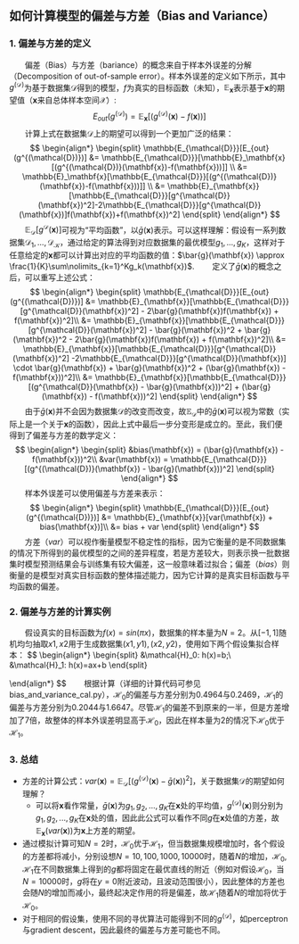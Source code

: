 ## 如何计算模型的偏差与方差（Bias and Variance）

### 1. 偏差与方差的定义

&emsp;&emsp;偏差（Bias）与方差（bariance）的概念来自于样本外误差的分解（Decomposition of out-of-sample error）。样本外误差的定义如下所示，其中$g^{(\mathcal{D})}$为基于数据集$\mathcal{D}$得到的模型，$f$为真实的目标函数（未知），$\mathbb{E}_{\mathbf{x}}$表示基于$\mathbf{x}$的期望值（$\mathbf{x}$来自总体样本空间$\mathcal{X}$）:
$$
    E_{out}(g^{(\mathcal{D})}) = \mathbb{E}_\mathbf{x}[(g^{(\mathcal{D})}(\mathbf{x})-f(\mathbf{x}))]
$$
&emsp;&emsp;计算上式在数据集$\mathcal{D}$上的期望可以得到一个更加广泛的结果：
$$
\begin{align*}
\begin{split}
    \mathbb{E_{\mathcal{D}}}[E_{out}(g^{(\mathcal{D})})]
    &= \mathbb{E_{\mathcal{D}}}[\mathbb{E}_\mathbf{x}[(g^{(\mathcal{D})}(\mathbf{x})-f(\mathbf{x}))]] \\
    &= \mathbb{E}_\mathbf{x}[\mathbb{E_{\mathcal{D}}}[(g^{(\mathcal{D})}(\mathbf{x})-f(\mathbf{x}))]] \\
    &= \mathbb{E}_{\mathbf{x}}[\mathbb{E_{\mathcal{D}}}[g^{\mathcal{D}}(\mathbf{x})^2]-2\mathbb{E_{\mathcal{D}}}[g^{\mathcal{D}}(\mathbf{x})]f(\mathbf{x})+f(\mathbf{x})^2]
\end{split}
\end{align*}
$$
&emsp;&emsp;$\mathbb{E_{\mathcal{D}}}[g^{\mathcal{D}}(\mathbf{x})]$可视为“平均函数”，以$\bar{g}(\mathbf{x})$表示。可以这样理解：假设有一系列数据集$\mathcal{D_1},...,\mathcal{D_K}$，通过给定的算法得到对应数据集的最优模型$g_1,...,g_K$，这样对于任意给定的$\mathbf{x}$都可以计算出对应的平均函数的值：$\bar{g}(\mathbf{x}) \approx \frac{1}{K}\sum\nolimits_{k=1}^Kg_k(\mathbf{x})$.
&emsp;&emsp;定义了$\bar{g}(\mathbf{x})$的概念之后，可以重写上述公式：
$$
\begin{align*}
\begin{split}
    \mathbb{E_{\mathcal{D}}}[E_{out}(g^{(\mathcal{D})})]
    &= \mathbb{E}_{\mathbf{x}}[\mathbb{E_{\mathcal{D}}}[g^{\mathcal{D}}(\mathbf{x})^2] - 2\bar{g}(\mathbf{x})f(\mathbf{x}) + f(\mathbf{x})^2]\\
    &= \mathbb{E}_{\mathbf{x}}[\mathbb{E_{\mathcal{D}}}[g^{\mathcal{D}}(\mathbf{x})^2] - \bar{g}(\mathbf{x})^2 + \bar{g}(\mathbf{x})^2 - 2\bar{g}(\mathbf{x})f(\mathbf{x}) + f(\mathbf{x})^2]\\
    &= \mathbb{E}_{\mathbf{x}}[\mathbb{E_{\mathcal{D}}}[g^{\mathcal{D}}(\mathbf{x})^2] -2\mathbb{E_{\mathcal{D}}}[g^{\mathcal{D}}(\mathbf{x})] \cdot \bar{g}(\mathbf{x}) + \bar{g}(\mathbf{x})^2 + (\bar{g}(\mathbf{x}) - f(\mathbf{x}))^2]\\
    &= \mathbb{E}_{\mathbf{x}}[\mathbb{E_{\mathcal{D}}}[(g^{\mathcal{D}}(\mathbf{x}) - \bar{g}(\mathbf{x}))^2] + (\bar{g}(\mathbf{x}) - f(\mathbf{x}))^2]
\end{split}
\end{align*}
$$
&emsp;&emsp;由于$\bar{g}(\mathbf{x})$并不会因为数据集$\mathcal{{D}}$的改变而改变，故$\mathbb{E}_{\mathcal{D}}$中的$\bar{g}(\mathbf{x})$可以视为常数（实际上是一个关于$\mathbf{x}$的函数），因此上式中最后一步分变形是成立的。至此，我们便得到了偏差与方差的数学定义：
$$
\begin{align*}
\begin{split}
    &bias(\mathbf{x}) = (\bar{g}(\mathbf{x}) - f(\mathbf{x}))^2\\
    &var(\mathbf{x}) = \mathbb{E_{\mathcal{D}}}[(g^{(\mathcal{D})}(\mathbf{x}) - \bar{g}(\mathbf{x}))^2]
\end{split}
\end{align*}
$$
&emsp;&emsp;样本外误差可以使用偏差与方差来表示：
$$
\begin{align*}
\begin{split}
    \mathbb{E_{\mathcal{D}}}[E_{out}(g^{(\mathcal{D})})] &= \mathbb{E}_{\mathbf{x}}[var(\mathbf{x}) + bias(\mathbf{x})]\\
    &= bias + var
\end{split}
\end{align*}
$$
&emsp;&emsp;方差（$var$）可以视作衡量模型不稳定性的指标，因为它衡量的是不同数据集的情况下所得到的最优模型的之间的差异程度，若是方差较大，则表示换一批数据集时模型预测结果会与训练集有较大偏差，这一般意味着过拟合；偏差（$bias$）则衡量的是模型对真实目标函数的整体描述能力，因为它计算的是真实目标函数与平均函数的偏差。

### 2. 偏差与方差的计算实例

&emsp;&emsp;假设真实的目标函数为$f(x) = sin(\pi x)$，数据集的样本量为$N = 2$。从$[-1, 1]$随机均匀抽取$x1, x2$用于生成数据集$(x1,y1), (x2,y2)$，使用如下两个假设集拟合样本：
$$
\begin{align*}
\begin{split}
    &\mathcal{H}_0: h(x)=b;\\
    &\mathcal{H}_1: h(x)=ax+b
\end{split}

\end{align*}
$$
&emsp;&emsp;根据计算（详细的计算代码可参见bias_and_variance_cal.py），$\mathcal{H}_0$的偏差与方差分别为0.4964与0.2469，$\mathcal{H}_1$的偏差与方差分别为0.2044与1.6647。尽管$\mathcal{H}_1$的偏差不到原来的一半，但是方差增加了7倍，故整体的样本外误差明显高于$\mathcal{H}_0$，因此在样本量为2的情况下$\mathcal{H}_0$优于$\mathcal{H}_1$。

### 3. 总结

- 方差的计算公式：$var(\mathbf{x}) = \mathbb{E_{\mathcal{D}}}[(g^{(\mathcal{D})}(\mathbf{x}) - \bar{g}(\mathbf{x}))^2]$，关于数据集$\mathcal{D}$的期望如何理解？
  - 可以将$\mathbf{x}$看作常量，$\bar{g}(\mathbf{x})$为$g_1, g_2,...,g_K$在$\mathbf{x}$处的平均值，$g^{(\mathcal{D})}(\mathbf{x})$则分别为$g_1, g_2,...,g_K$在$\mathbf{x}$处的值，因此此公式可以看作不同$g$在$\mathbf{x}$处值的方差，故$\mathbb{E}_{\mathbf{x}}(var(\mathbf{x}))$为$\mathbf{x}$上方差的期望。
- 通过模拟计算可知$N=2$时，$\mathcal{H}_0$优于$\mathcal{H}_1$，但当数据集规模增加时，各个假设的方差都将减小，分别设想$N=10,100,1000,10000$时，随着$N$的增加，$\mathcal{H}_0$, $\mathcal{H}_1$在不同数据集上得到的$g$都将固定在最优直线的附近（例如对假设$\mathcal{H}_0$，当$N=10000$时，$g$将在$y=0$附近波动，且波动范围很小），因此整体的方差也会随$N$的增加而减小，最终起决定作用的将是偏差，故$\mathcal{H}_1$随着$N$的增加将优于$\mathcal{H}_0$。
- 对于相同的假设集，使用不同的寻优算法可能得到不同的$g^{(\mathcal{D})}$，如perceptron与gradient descent，因此最终的偏差与方差可能也不同。
